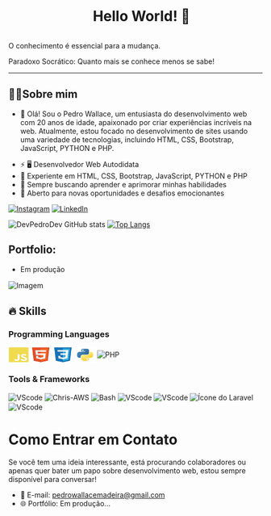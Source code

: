 
  
<!--título-->
<div id="user-content-toc">
  <ul align="center">
    <summary><h1 style="display: inline-block">Hello World! 👋 </h1></summary>
</div>

<!-- Presentation -->
<p> O conhecimento é essencial para a mudança.</p>

<p> Paradoxo Socrático: Quanto mais se conhece menos se sabe!</p>

---

<!-- Dropdown -->
<h2>👨‍💻Sobre mim</h2>

  - 💬 Olá! Sou o Pedro Wallace, um entusiasta do desenvolvimento web com 20 anos de idade, apaixonado por criar experiências incríveis na web. Atualmente, estou focado no desenvolvimento de sites usando uma variedade de tecnologias, incluindo HTML, CSS, Bootstrap, JavaScript, PYTHON e PHP.

* ⚡ 🖥️ Desenvolvedor Web Autodidata
* 🚀 Experiente em HTML, CSS, Bootstrap, JavaScript, PYTHON e PHP
* 🌱 Sempre buscando aprender e aprimorar minhas habilidades
* 💼 Aberto para novas oportunidades e desafios emocionantes



<!-- Links -->
[![Instagram](https://img.shields.io/badge/Instagram-E4405F?style=for-the-badge&logo=instagram&logoColor=white)](https://www.instagram.com/wallace.madeira/)
[![LinkedIn](https://img.shields.io/badge/LinkedIn-0077B5?style=for-the-badge&logo=linkedin&logoColor=white)](https://www.linkedin.com/in/pedro-wallace-madeira-052a35207/)


<!-- GithubStats -->
![DevPedroDev GitHub stats](https://github-readme-stats.vercel.app/api?username=devpedrodev&show_icons=true&theme=gruvbox)
[![Top Langs](https://github-readme-stats.vercel.app/api/top-langs/?username=devpedrodev&layout=compact&theme=gruvbox)](https://github.com/devpedrodev/github-readme-stats)



<!-- Portfolio -->
## Portfolio:
- Em produção

<!-- GIF -->
<p align="left">
  <img align="center" src="https://i.pinimg.com/originals/b2/42/12/b2421258bde7fc011cafbe4a16c5ba06.gif" alt="Imagem">
</p>

## 🔥 Skills
<!-- Skills: Programming Languages -->
  <div style="flex-basis: 48%;">
    <h3>Programming Languages</h3>
    <img align="center" alt="Js" height="30" width="40" src="https://raw.githubusercontent.com/devicons/devicon/master/icons/javascript/javascript-plain.svg">
    <img align="center" alt="HTML" height="30" width="40" src="https://raw.githubusercontent.com/devicons/devicon/master/icons/html5/html5-original.svg">
    <img align="center" alt="CSS" height="30" width="40" src="https://raw.githubusercontent.com/devicons/devicon/master/icons/css3/css3-original.svg">
    <img align="center" alt="Python" height="30" width="40" src="https://raw.githubusercontent.com/devicons/devicon/master/icons/python/python-original.svg">
    <img align="center" alt="PHP" height="30" width="40" src="https://cdn.jsdelivr.net/gh/devicons/devicon/icons/php/php-original.svg">
  </div>
  
  <!-- Skills: Tools & Frameworks -->
  <div style="flex-basis: 48%;">
    <h3>Tools & Frameworks</h3>
    <img align="center" alt="VScode" height="30" width="40" src="https://cdn.jsdelivr.net/gh/devicons/devicon/icons/vscode/vscode-original.svg">
    <img align="center" alt="Chris-AWS" height="30" width="40" src="https://cdn.jsdelivr.net/gh/devicons/devicon/icons/git/git-original.svg">
    <img align="center" alt="Bash" height="30" width="40" src="https://cdn.jsdelivr.net/gh/devicons/devicon/icons/bash/bash-original.svg">
    <img align="center" alt="VScode" height="30" width="40" src="https://cdn.jsdelivr.net/gh/devicons/devicon/icons/mysql/mysql-original.svg">
    <img align="center" alt="VScode" height="30" width="40" src="https://cdn.jsdelivr.net/gh/devicons/devicon/icons/bootstrap/bootstrap-original.svg">
    <img align="center" alt="Ícone do Laravel" height="30" width="40" src="https://laravel.com/img/logomark.min.svg">
    <img align="center" alt="VScode" height="30" width="40" src="https://cdn.jsdelivr.net/gh/devicons/devicon/icons/vuejs/vuejs-original.svg"> 
  </div>

<h1>Como Entrar em Contato</h1>
<p>Se você tem uma ideia interessante, está procurando colaboradores ou apenas quer bater um papo sobre desenvolvimento web, estou sempre disponível para conversar!</p>

* 📧 E-mail: pedrowallacemadeira@gmail.com
* 🌐 Portfólio: Em produção...

  
  




